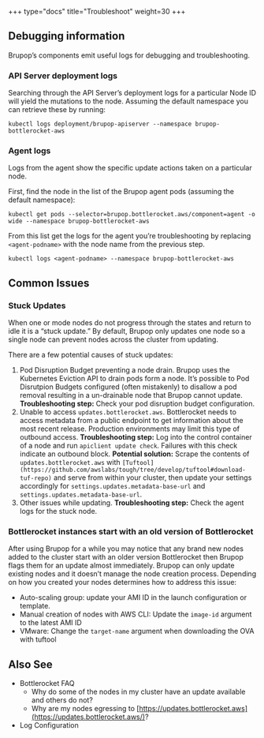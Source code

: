 +++
type="docs"
title="Troubleshoot"
weight=30
+++

## Debugging information

Brupop’s components emit useful logs for debugging and troubleshooting. 

### API Server deployment logs

Searching through the API Server’s deployment logs for a particular Node ID will yield the mutations to the node. Assuming the default namespace you can retrieve these by running:

```
kubectl logs deployment/brupop-apiserver --namespace brupop-bottlerocket-aws 
```

### Agent logs

Logs from the agent show the specific update actions taken on a particular node.

First, find the node in the list of the Brupop agent pods (assuming the default namespace):

```
kubectl get pods --selector=brupop.bottlerocket.aws/component=agent -o wide --namespace brupop-bottlerocket-aws
```

From this list get the logs for the agent you’re troubleshooting by replacing `<agent-podname>` with the node name from the previous step.

```
kubectl logs <agent-podname> --namespace brupop-bottlerocket-aws 
```

## Common Issues

### Stuck Updates

When one or mode nodes do not progress through the states and return to idle it is a “stuck update.” By default, Brupop only updates one node so a single node can prevent nodes across the cluster from updating.

There are a few potential causes of stuck updates:

1. Pod Disruption Budget preventing a node drain. Brupop uses the Kubernetes Eviction API to drain pods form a node. It’s possible to Pod Disrutpion Budgets configured (often mistakenly) to disallow a pod removal resulting in a un-drainable node that Brupop cannot update. 
    **Troubleshooting step:** Check your pod disruption budget configuration. 
2. Unable to access `updates.bottlerocket.aws`. Bottlerocket needs to access metadata from a public endpoint to get information about the most recent release. Production environments may limit this type of outbound access.
    **Troubleshooting step:** Log into the control container of a node and run `apiclient update check`. 
    Failures with this check indicate an outbound block. 
    **Potential solution:** Scrape the contents of `updates.bottlerocket.aws` with `[Tuftool](https://github.com/awslabs/tough/tree/develop/tuftool#download-tuf-repo)` and serve from within your cluster, then update your settings accordingly for `settings.updates.metadata-base-url` and `settings.updates.metadata-base-url`.
3. Other issues while updating. 
    **Troubleshooting step:** Check the agent logs for the stuck node.

### **Bottlerocket instances start with an old version of Bottlerocket**

After using Brupop for a while you may notice that any brand new nodes added to the cluster start with an older version Bottlerocket then Brupop flags them for an update almost immediately. Brupop can only update existing nodes and it doesn’t manage the node creation process. Depending on how you created your nodes determines how to address this issue:

* Auto-scaling group: update your AMI ID in the launch configuration or template.
* Manual creation of nodes with AWS CLI: Update the `image-id` argument to the latest AMI ID
* VMware: Change the `target-name` argument when downloading the OVA with tuftool

## Also See

* Bottlerocket FAQ
    * Why do some of the nodes in my cluster have an update available and others do not?
    * Why are my nodes egressing to [https://updates.bottlerocket.aws](https://updates.bottlerocket.aws/)?
* Log Configuration

